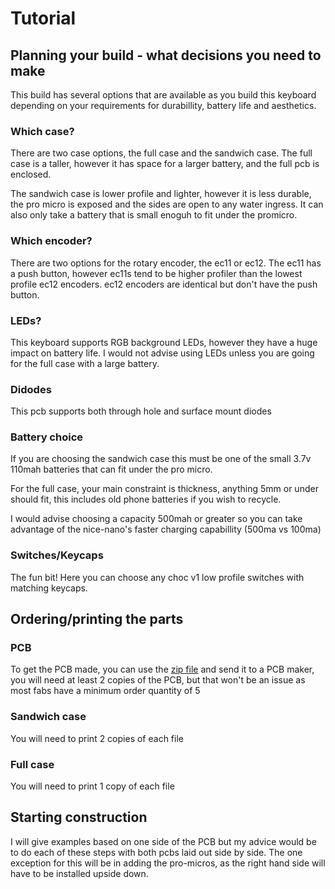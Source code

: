 # Tutorial

## Planning your build - what decisions you need to make
This build has several options that are available as you build this keyboard depending on your requirements for durabillity, battery life and aesthetics.

### Which case?
There are two case options, the full case and the sandwich case. The full case is a taller, however it has space for a larger battery, and the full pcb is enclosed.

The sandwich case is lower profile and lighter, however it is less durable, the pro micro is exposed and the sides are open to any water ingress. It can also only take a battery that is small enoguh to fit under the promicro.

### Which encoder?
There are two options for the rotary encoder, the ec11 or ec12. The ec11 has a push button, however ec11s tend to be higher profiler than the lowest profile ec12 encoders. ec12 encoders are identical but don't have the push button.
### LEDs?
This keyboard supports RGB background LEDs, however they have a huge impact on battery life. I would not advise using LEDs unless you are going for the full case with a large battery.
### Didodes

This pcb supports both through hole and surface mount diodes

### Battery choice
If you are choosing the sandwich case this must be one of the small 3.7v 110mah batteries that can fit under the pro micro.

For the full case, your main constraint is thickness, anything 5mm or under should fit, this includes old phone batteries if you wish to recycle.

I would advise choosing a capacity 500mah or greater so you can take advantage of the nice-nano's faster charging capabillity (500ma vs 100ma)

### Switches/Keycaps

The fun bit! Here you can choose any choc v1 low profile switches with matching keycaps.

## Ordering/printing the parts
### PCB

To get the PCB made, you can use the [zip file](production/PCBGerberFiles.zip) and send it to a PCB maker, you will need at least 2 copies of the PCB, but that won't be an issue as most fabs have a minimum order quantity of 5

### Sandwich case
You will need to print 2 copies of each file

### Full case
You will need to print 1 copy of each file

## Starting construction

I will give examples based on one side of the PCB but my advice would be to do each of these steps with both pcbs laid out side by side. The one exception for this will be in adding the pro-micros, as the right hand side will have to be installed upside down.
